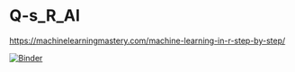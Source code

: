 # Q-s_R_AI

https://machinelearningmastery.com/machine-learning-in-r-step-by-step/

[![Binder](https://mybinder.org/badge_logo.svg)](https://mybinder.org/v2/gh/QuinnAAguilar-Reynolds/Q-s_R_AI.git/main)

